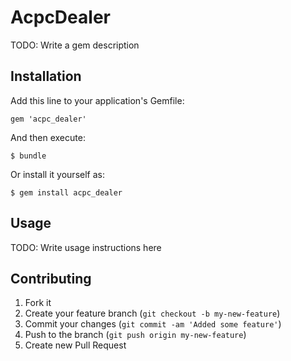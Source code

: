 # AcpcDealer

TODO: Write a gem description

## Installation

Add this line to your application's Gemfile:

    gem 'acpc_dealer'

And then execute:

    $ bundle

Or install it yourself as:

    $ gem install acpc_dealer

## Usage

TODO: Write usage instructions here

## Contributing

1. Fork it
2. Create your feature branch (`git checkout -b my-new-feature`)
3. Commit your changes (`git commit -am 'Added some feature'`)
4. Push to the branch (`git push origin my-new-feature`)
5. Create new Pull Request
